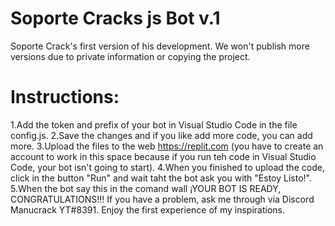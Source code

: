 # Soporte Cracks js Bot v.1
Soporte Crack's first version of his development. We won't publish more versions due to private information or copying the project.
# Instructions:
1.Add the token and prefix of your bot in Visual Studio Code in the file config.js.
2.Save the changes and if you like add more code, you can add more.
3.Upload the files to the web https://replit.com (you have to create an account to work in this space because if you run teh code in Visual Studio Code, your bot isn't going to start).
4.When you finished to upload the code, click in the button "Run" and wait taht the bot ask you with "Estoy Listo!".
5.When the bot say this in the comand wall ¡YOUR BOT IS READY, CONGRATULATIONS!!!
If you have a problem, ask me through via Discord Manucrack YT#8391.
Enjoy the first experience of my inspirations.
